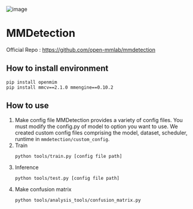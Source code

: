 ![image](https://github.com/user-attachments/assets/eaf5f234-fa80-4693-8cdc-f09f82655bfb)
# MMDetection
Official Repo : https://github.com/open-mmlab/mmdetection
## How to install environment
```
pip install openmim
pip install mmcv==2.1.0 mmengine==0.10.2
```
## How to use
1. Make config file
    MMDetection provides a variety of config files. You must modify the config.py of model to option you want to use. We created custom config files comprising the model, dataset, scheduler, runtime in `mmdetection/custom_config`.
2. Train
    ```
    python tools/train.py [config file path]
    ``` 
3. Inference
    ```
    python tools/test.py [config file path]
    ```
4. Make confusion matrix
    ```
    python tools/analysis_tools/confusion_matrix.py
    ```

